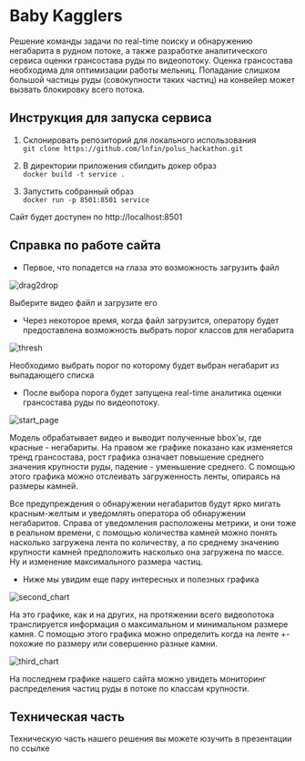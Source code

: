 # Baby Kagglers

Решение команды задачи по real-time поиску и обнаружению негабарита в рудном потоке, а также разработке аналитического сервиса оценки грансостава руды по видеопотоку. Оценка грансостава необходима для оптимизации работы мельниц. Попадание слишком большой частицы руды (совокупности таких частиц) на конвейер может вызвать блокировку всего потока.

## Инструкция для запуска сервиса
1. Склонировать репозиторий для локального использования <br>
```git clone https://github.com/lnfin/polus_hackathon.git```

2. В директории приложения сбилдить докер образ <br>
```docker build -t service .```

3. Запустить собранный образ <br>
```docker run -p 8501:8501 service``` 

Сайт будет доступен по http://localhost:8501

## Справка по работе сайта

* Первое, что попадется на глаза это возможность загрузить файл 

![drag2drop](https://github.com/lnfin/polus_hackathon/blob/main/utils/drag2drop.png)

Выберите видео файл и загрузите его

* Через некоторое время, когда файл загрузится, оператору будет предоставлена возможность выбрать порог классов для негабарита

![thresh](https://github.com/lnfin/polus_hackathon/blob/main/utils/thresh.png)

Необходимо выбрать порог по которому будет выбран негабарит из выпадающего списка

* После выбора порога будет запущена real-time аналитика оценки грансостава руды по видеопотоку.

![start_page](https://github.com/lnfin/polus_hackathon/blob/main/utils/start_page.png)

Модель обрабатывает видео и выводит полученные bbox'ы, где красные - негабариты. На правом же графике показано как изменяется тренд грансостава, рост графика означает повышение среднего значения крупности руды, падение - уменьшение среднего. С помощью этого графика можно отслеивать загруженность ленты, опираясь на размеры камней.

Все предупреждения о обнаружении негабаритов будут ярко мигать красным-желтым и уведомлять оператора об обнаружении негабаритов.
Справа от уведомления расположены метрики, и они тоже в реальном времени, с помощью количества камней можно понять насколько загружена лента по количеству, а по среднему значению крупности камней предположить насколько она загружена по массе. Ну и изменение максимального размера частиц.

* Ниже мы увидим еще пару интересных и полезных графика

![second_chart](https://github.com/lnfin/polus_hackathon/blob/main/utils/second_chart.png)

На это графике, как и на других, на протяжении всего видеопотока транслируется информация о максимальном и минимальном размере камня. С помощью этого графика можно определить когда на ленте +- похожие по размеру или совершенно разные камни.

![third_chart](https://github.com/lnfin/polus_hackathon/blob/main/utils/third_chart.png)

На последнем графике нашего сайта можно увидеть мониторинг распределения частиц руды в потоке по классам крупности.

## Техническая часть

Техническую часть нашего решения вы можете юзучить в презентации по ссылке


